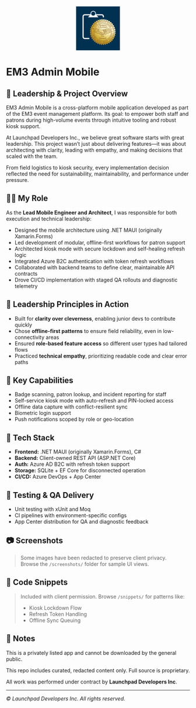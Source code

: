 <p align="center">
  <img src="./screenshots/app-icon.png" alt="App Icon" width="120" />
</p>

# EM3 Admin Mobile

## 🔹 Leadership & Project Overview

EM3 Admin Mobile is a cross-platform mobile application developed as part of the EM3 event management platform. Its goal: to empower both staff and patrons during high-volume events through intuitive tooling and robust kiosk support.

At Launchpad Developers Inc., we believe great software starts with great leadership. This project wasn’t just about delivering features—it was about architecting with clarity, leading with empathy, and making decisions that scaled with the team.

From field logistics to kiosk security, every implementation decision reflected the need for sustainability, maintainability, and performance under pressure.

## 🧑‍💼 My Role

As the **Lead Mobile Engineer and Architect**, I was responsible for both execution and technical leadership:

- Designed the mobile architecture using .NET MAUI (originally Xamarin.Forms)
- Led development of modular, offline-first workflows for patron support
- Architected kiosk mode with secure lockdown and self-healing refresh logic
- Integrated Azure B2C authentication with token refresh workflows
- Collaborated with backend teams to define clear, maintainable API contracts
- Drove CI/CD implementation with staged QA rollouts and diagnostic telemetry

## 🧭 Leadership Principles in Action

- Built for **clarity over cleverness**, enabling junior devs to contribute quickly
- Chose **offline-first patterns** to ensure field reliability, even in low-connectivity areas
- Ensured **role-based feature access** so different user types had tailored flows
- Practiced **technical empathy**, prioritizing readable code and clear error paths

## 🚀 Key Capabilities

- Badge scanning, patron lookup, and incident reporting for staff
- Self-service kiosk mode with auto-refresh and PIN-locked access
- Offline data capture with conflict-resilient sync
- Biometric login support
- Push notifications scoped by role or geo-location

## 🧰 Tech Stack

- **Frontend:** .NET MAUI (originally Xamarin.Forms), C#
- **Backend:** Client-owned REST API (ASP.NET Core)
- **Auth:** Azure AD B2C with refresh token support
- **Storage:** SQLite + EF Core for disconnected operation
- **CI/CD:** Azure DevOps + App Center

## 🧪 Testing & QA Delivery

- Unit testing with xUnit and Moq
- CI pipelines with environment-specific configs
- App Center distribution for QA and diagnostic feedback

## 📷 Screenshots

> Some images have been redacted to preserve client privacy.  
> Browse the `/screenshots/` folder for sample UI views.

## 📄 Code Snippets

> Included with client permission. Browse `/snippets/` for patterns like:
> - Kiosk Lockdown Flow
> - Refresh Token Handling
> - Offline Sync Queuing

## 🔐 Notes

This is a privately listed app and cannot be downloaded by the general public.

This repo includes curated, redacted content only. Full source is proprietary.

All work was performed under contract by **Launchpad Developers Inc**.

---

_© Launchpad Developers Inc. All rights reserved._

